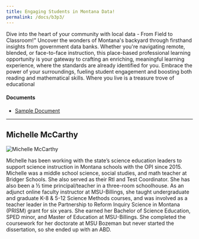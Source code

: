 ```yaml
---
title: Engaging Students in Montana Data!
permalink: /docs/b3p3/
---
```


Dive into the heart of your community with local data - From Field to Classroom!" Uncover the wonders of Montana's backyard through firsthand insights from government data banks. Whether you're navigating remote, blended, or face-to-face instruction, this place-based professional learning opportunity is your gateway to crafting an enriching, meaningful learning experience, where the standards are already identified for you. Embrace the power of your surroundings, fueling student engagement and boosting both reading and mathematical skills. Where you live is a treasure trove of educational

#### Documents
 - [Sample Document](../monday/breakout3/documents/b1p1d1.pdf)

***

## Michelle McCarthy

![Michelle McCarthy](../monday/breakout3/images/mccarthy.png)

Michelle has been working with the state’s science education leaders to support science instruction in Montana schools with the OPI since 2015. Michelle was a middle school science, social studies, and math teacher at Bridger Schools. She also served as their RtI and Test Coordinator.  She has also been a ½ time principal/teacher in a three-room schoolhouse. As an adjunct online faculty instructor at MSU-Billings, she taught undergraduate and graduate K-8 & 5-12 Science Methods courses, and was involved as a teacher leader in the Partnership to Reform Inquiry Science in Montana (PRISM) grant for six years. She earned her Bachelor of Science Education, SPED minor, and Master of Education at MSU-Billings. She completed the coursework for her doctorate at MSU Bozeman but never started the dissertation, so she ended up with an ABD.